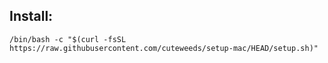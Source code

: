 ## Install:
```
/bin/bash -c "$(curl -fsSL https://raw.githubusercontent.com/cuteweeds/setup-mac/HEAD/setup.sh)"
```
